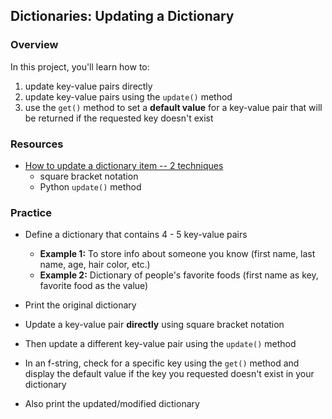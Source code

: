 ## Dictionaries: Updating a Dictionary

### Overview

In this project, you'll learn how to:

1. update key-value pairs directly
2. update key-value pairs using the `update()` method
3. use the `get()` method to set a **default value** for a key-value pair that will be returned if the requested key doesn't exist

### Resources

- [How to update a dictionary item -- 2 techniques](https://github.com/manfredspitze/dictionaries-starter/blob/main/cat_update_method_demo.py)
    - square bracket notation
    - Python `update()` method

### Practice

- Define a dictionary that contains 4 - 5 key-value pairs  

    - **Example 1:** To store info about someone you know (first name, last name, age, hair color, etc.)
    - **Example 2:** Dictionary of people's favorite foods (first name as key, favorite food as the value)  

- Print the original dictionary   

- Update a key-value pair **directly** using square bracket notation   

- Then update a different key-value pair using the `update()` method   

- In an f-string, check for a specific key using the `get()` method and display the default value if the key you requested doesn't exist in your dictionary

- Also print the updated/modified dictionary
